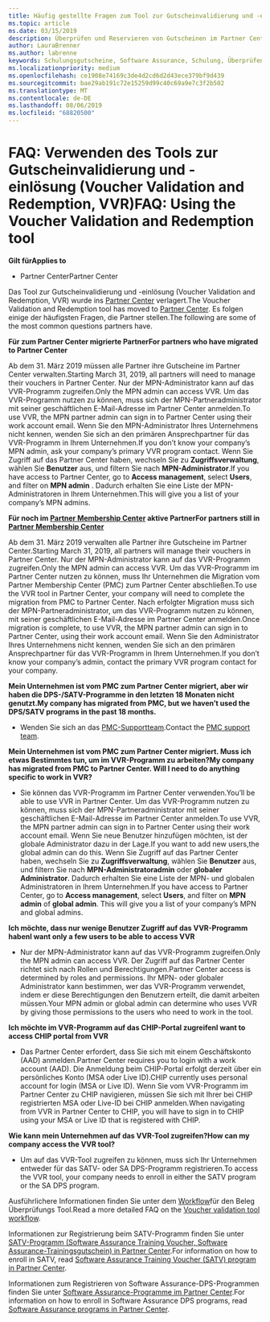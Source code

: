 ```yaml
---
title: Häufig gestellte Fragen zum Tool zur Gutscheinvalidierung und -einlösung (Voucher Validation and Redemption, VVR) | Partner Center
ms.topic: article
ms.date: 03/15/2019
description: Überprüfen und Reservieren von Gutscheinen im Partner Center
author: LauraBrenner
ms.author: labrenne
keywords: Schulungsgutscheine, Software Assurance, Schulung, Überprüfen von Gutscheinen, Reservieren von Gutscheinen
ms.localizationpriority: medium
ms.openlocfilehash: ce1908e74169c3de4d2cd6d2d43ece379bf9d439
ms.sourcegitcommit: bae29ab191c72e15259d99c40c69a9e7c3f2b502
ms.translationtype: MT
ms.contentlocale: de-DE
ms.lasthandoff: 08/06/2019
ms.locfileid: "68820500"
---
```

# <a name="faq-using-the-voucher-validation-and-redemption-tool"></a><span data-ttu-id="84839-104">FAQ: Verwenden des Tools zur Gutscheinvalidierung und -einlösung (Voucher Validation and Redemption, VVR)</span><span class="sxs-lookup"><span data-stu-id="84839-104">FAQ: Using the Voucher Validation and Redemption tool</span></span> 

<span data-ttu-id="84839-105">**Gilt für**</span><span class="sxs-lookup"><span data-stu-id="84839-105">**Applies to**</span></span>

- <span data-ttu-id="84839-106">Partner Center</span><span class="sxs-lookup"><span data-stu-id="84839-106">Partner Center</span></span>

<span data-ttu-id="84839-107">Das Tool zur Gutscheinvalidierung und -einlösung (Voucher Validation and Redemption, VVR) wurde ins [Partner Center](https://partner.microsoft.com/pcv/dashboard/overview) verlagert.</span><span class="sxs-lookup"><span data-stu-id="84839-107">The Voucher Validation and Redemption tool has moved to [Partner Center](https://partner.microsoft.com/pcv/dashboard/overview).</span></span> <span data-ttu-id="84839-108">Es folgen einige der häufigsten Fragen, die Partner stellen.</span><span class="sxs-lookup"><span data-stu-id="84839-108">The following are some of the most common questions partners have.</span></span> 

<span data-ttu-id="84839-109">**Für zum Partner Center migrierte Partner**</span><span class="sxs-lookup"><span data-stu-id="84839-109">**For partners who have migrated to Partner Center**</span></span>

 <span data-ttu-id="84839-110">Ab dem 31. März 2019 müssen alle Partner ihre Gutscheine im Partner Center verwalten.</span><span class="sxs-lookup"><span data-stu-id="84839-110">Starting March 31, 2019, all partners will need to manage their vouchers in Partner Center.</span></span> <span data-ttu-id="84839-111">Nur der MPN-Administrator kann auf das VVR-Programm zugreifen.</span><span class="sxs-lookup"><span data-stu-id="84839-111">Only the MPN admin can access VVR.</span></span> <span data-ttu-id="84839-112">Um das VVR-Programm nutzen zu können, muss sich der MPN-Partneradministrator mit seiner geschäftlichen E-Mail-Adresse im Partner Center anmelden.</span><span class="sxs-lookup"><span data-stu-id="84839-112">To use VVR, the MPN partner admin can sign in to Partner Center using their work account email.</span></span> <span data-ttu-id="84839-113">Wenn Sie den MPN-Administrator Ihres Unternehmens nicht kennen, wenden Sie sich an den primären Ansprechpartner für das VVR-Programm in Ihrem Unternehmen.</span><span class="sxs-lookup"><span data-stu-id="84839-113">If you don’t know your company’s MPN admin, ask your company’s primary VVR program contact.</span></span>  <span data-ttu-id="84839-114">Wenn Sie Zugriff auf das Partner Center haben, wechseln Sie zu **Zugriffsverwaltung**, wählen Sie **Benutzer** aus, und filtern Sie nach **MPN-Administrator**.</span><span class="sxs-lookup"><span data-stu-id="84839-114">If you have access to Partner Center, go to **Access management**, select **Users**, and filter on **MPN admin** .</span></span> <span data-ttu-id="84839-115">Dadurch erhalten Sie eine Liste der MPN-Administratoren in Ihrem Unternehmen.</span><span class="sxs-lookup"><span data-stu-id="84839-115">This will give you a list of your company’s MPN admins.</span></span>  

<span data-ttu-id="84839-116">**Für noch im [Partner Membership Center](https://partner.microsoft.com/) aktive Partner**</span><span class="sxs-lookup"><span data-stu-id="84839-116">**For partners still in [Partner Membership Center](https://partner.microsoft.com/)**</span></span>

<span data-ttu-id="84839-117">Ab dem 31. März 2019 verwalten alle Partner ihre Gutscheine im Partner Center.</span><span class="sxs-lookup"><span data-stu-id="84839-117">Starting March 31, 2019, all partners will manage their vouchers in Partner Center.</span></span> <span data-ttu-id="84839-118">Nur der MPN-Administrator kann auf das VVR-Programm zugreifen.</span><span class="sxs-lookup"><span data-stu-id="84839-118">Only the MPN admin can access VVR.</span></span> <span data-ttu-id="84839-119">Um das VVR-Programm im Partner Center nutzen zu können, muss Ihr Unternehmen die Migration vom Partner Membership Center (PMC) zum Partner Center abschließen.</span><span class="sxs-lookup"><span data-stu-id="84839-119">To use the VVR tool in Partner Center, your company will need to complete the migration from PMC to Partner Center.</span></span> <span data-ttu-id="84839-120">Nach erfolgter Migration muss sich der MPN-Partneradministrator, um das VVR-Programm nutzen zu können, mit seiner geschäftlichen E-Mail-Adresse im Partner Center anmelden.</span><span class="sxs-lookup"><span data-stu-id="84839-120">Once migration is complete, to use VVR, the MPN partner admin can sign in to Partner Center, using their work account email.</span></span> <span data-ttu-id="84839-121">Wenn Sie den Administrator Ihres Unternehmens nicht kennen, wenden Sie sich an den primären Ansprechpartner für das VVR-Programm in Ihrem Unternehmen.</span><span class="sxs-lookup"><span data-stu-id="84839-121">If you don’t know your company’s admin, contact the primary VVR program contact for your company.</span></span>  


<span data-ttu-id="84839-122">**Mein Unternehmen ist vom PMC zum Partner Center migriert, aber wir haben die DPS-/SATV-Programme in den letzten 18 Monaten nicht genutzt.**</span><span class="sxs-lookup"><span data-stu-id="84839-122">**My company has migrated from PMC, but we haven’t used the DPS/SATV programs in the past 18 months.**</span></span>

- <span data-ttu-id="84839-123">Wenden Sie sich an das [PMC-Supportteam](mailto:proghelp@microsoft.com).</span><span class="sxs-lookup"><span data-stu-id="84839-123">Contact the [PMC support team](mailto:proghelp@microsoft.com).</span></span> 


<span data-ttu-id="84839-124">**Mein Unternehmen ist vom PMC zum Partner Center migriert. Muss ich etwas Bestimmtes tun, um im VVR-Programm zu arbeiten?**</span><span class="sxs-lookup"><span data-stu-id="84839-124">**My company has migrated from PMC to Partner Center. Will I need to do anything specific to work in VVR?**</span></span> 

- <span data-ttu-id="84839-125">Sie können das VVR-Programm im Partner Center verwenden.</span><span class="sxs-lookup"><span data-stu-id="84839-125">You’ll be able to use VVR in Partner Center.</span></span>  <span data-ttu-id="84839-126">Um das VVR-Programm nutzen zu können, muss sich der MPN-Partneradministrator mit seiner geschäftlichen E-Mail-Adresse im Partner Center anmelden.</span><span class="sxs-lookup"><span data-stu-id="84839-126">To use VVR, the MPN partner admin can sign in to Partner Center using their work account email.</span></span> <span data-ttu-id="84839-127">Wenn Sie neue Benutzer hinzufügen möchten, ist der globale Administrator dazu in der Lage.</span><span class="sxs-lookup"><span data-stu-id="84839-127">If you want to add new users,the global admin can do this.</span></span> <span data-ttu-id="84839-128">Wenn Sie Zugriff auf das Partner Center haben, wechseln Sie zu **Zugriffsverwaltung**, wählen Sie **Benutzer** aus, und filtern Sie nach **MPN-Administratoradmin** oder **globaler Administrator**. Dadurch erhalten Sie eine Liste der MPN- und globalen Administratoren in Ihrem Unternehmen.</span><span class="sxs-lookup"><span data-stu-id="84839-128">If you have access to Partner Center, go to **Access management**, select **Users**, and filter on **MPN admin** of **global admin**. This will give you a list of your company’s MPN and global admins.</span></span>  

<span data-ttu-id="84839-129">**Ich möchte, dass nur wenige Benutzer Zugriff auf das VVR-Programm haben**</span><span class="sxs-lookup"><span data-stu-id="84839-129">**I want only a few users to be able to access VVR**</span></span>

- <span data-ttu-id="84839-130">Nur der MPN-Administrator kann auf das VVR-Programm zugreifen.</span><span class="sxs-lookup"><span data-stu-id="84839-130">Only the MPN admin can access VVR.</span></span> <span data-ttu-id="84839-131">Der Zugriff auf das Partner Center richtet sich nach Rollen und Berechtigungen.</span><span class="sxs-lookup"><span data-stu-id="84839-131">Partner Center access is determined by roles and permissions.</span></span> <span data-ttu-id="84839-132">Ihr MPN- oder globaler Administrator kann bestimmen, wer das VVR-Programm verwendet, indem er diese Berechtigungen den Benutzern erteilt, die damit arbeiten müssen.</span><span class="sxs-lookup"><span data-stu-id="84839-132">Your MPN admin or global admin can determine who uses VVR by giving those permissions to the users who need to work in the tool.</span></span>

<span data-ttu-id="84839-133">**Ich möchte im VVR-Programm auf das CHIP-Portal zugreifen**</span><span class="sxs-lookup"><span data-stu-id="84839-133">**I want to access CHIP portal from VVR**</span></span>

- <span data-ttu-id="84839-134">Das Partner Center erfordert, dass Sie sich mit einem Geschäftskonto (AAD) anmelden.</span><span class="sxs-lookup"><span data-stu-id="84839-134">Partner Center requires you to login with a work account (AAD).</span></span>  <span data-ttu-id="84839-135">Die Anmeldung beim CHIP-Portal erfolgt derzeit über ein persönliches Konto (MSA oder Live ID).</span><span class="sxs-lookup"><span data-stu-id="84839-135">CHIP currently uses personal account for login (MSA or Live ID).</span></span>  <span data-ttu-id="84839-136">Wenn Sie vom VVR-Programm im Partner Center zu CHIP navigieren, müssen Sie sich mit Ihrer bei CHIP registrierten MSA oder Live-ID bei CHIP anmelden.</span><span class="sxs-lookup"><span data-stu-id="84839-136">When navigating from VVR in Partner Center to CHIP, you will have to sign in to CHIP using your MSA or Live ID that is registered with CHIP.</span></span>

<span data-ttu-id="84839-137">**Wie kann mein Unternehmen auf das VVR-Tool zugreifen?**</span><span class="sxs-lookup"><span data-stu-id="84839-137">**How can my company access the VVR tool?**</span></span>

- <span data-ttu-id="84839-138">Um auf das VVR-Tool zugreifen zu können, muss sich Ihr Unternehmen entweder für das SATV- oder SA DPS-Programm registrieren.</span><span class="sxs-lookup"><span data-stu-id="84839-138">To access the VVR tool, your company needs to enroll in either the SATV program or the SA DPS program.</span></span>

<span data-ttu-id="84839-139">Ausführlichere Informationen finden Sie unter dem [Workflow](https://query.prod.cms.rt.microsoft.com/cms/api/am/binary/RE3kz5o)für den Beleg Überprüfungs Tool.</span><span class="sxs-lookup"><span data-stu-id="84839-139">Read a more detailed FAQ on the [Voucher validation tool workflow](https://query.prod.cms.rt.microsoft.com/cms/api/am/binary/RE3kz5o).</span></span>

<span data-ttu-id="84839-140">Informationen zur Registrierung beim SATV-Programm finden Sie unter [SATV-Programm (Software Assurance Training Voucher, Software Assurance-Trainingsgutschein) in Partner Center](software-assurance-satv.md).</span><span class="sxs-lookup"><span data-stu-id="84839-140">For information on how to enroll in SATV, read [Software Assurance Training Voucher (SATV) program in Partner Center](software-assurance-satv.md).</span></span>

<span data-ttu-id="84839-141">Informationen zum Registrieren von Software Assurance-DPS-Programmen finden Sie unter [Software Assurance-Programme im Partner Center](software-assurance-dps.md).</span><span class="sxs-lookup"><span data-stu-id="84839-141">For information on how to enroll in Software Assurance DPS programs, read [Software Assurance programs in Partner Center](software-assurance-dps.md).</span></span>
